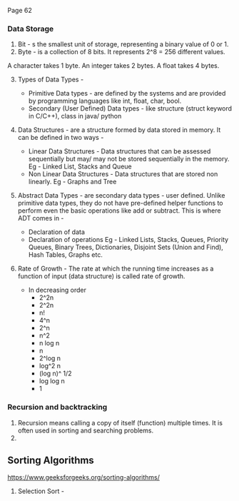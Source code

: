 Page 62

### Data Storage
1. Bit - s the smallest unit of storage, representing a binary value of 0 or 1.
2. Byte - is a collection of 8 bits. It represents 2^8 = 256 different values.

A character takes 1 byte.
An integer takes 2 bytes.
A float takes 4 bytes.

3. Types of Data Types - 
    - Primitive Data types - are defined by the systems and are provided by programming languages like int, float, char, bool.
    - Secondary (User Defined) Data types - like structure (struct keyword in C/C++), class in java/ python

4. Data Structures - are a structure formed by data stored in memory. It can be defined in two ways - 
    - Linear Data Structures - Data structures that can be assessed sequentially but may/ may not be stored sequentially in the memory. Eg - Linked List, Stacks and Queue
    - Non Linear Data Structures - Data structures that are stored non linearly. Eg - Graphs and Tree

5. Abstract Data Types - are secondary data types - user defined. Unlike primitive data types, they do not have pre-defined helper functions to perform even the basic operations like add or subtract. This is where ADT comes in - 
    - Declaration of data
    - Declaration of operations
Eg - Linked Lists, Stacks, Queues, Priority Queues, Binary Trees, Dictionaries, Disjoint Sets (Union and Find), Hash Tables, Graphs etc.

6. Rate of Growth - The rate at which the running time increases as a function of input (data structure) is called rate of growth.
    -   In decreasing order 
        - 2^2n
        - 2^2n
        - n!
        - 4^n
        - 2^n
        - n^2
        - n log n
        - n
        - 2^log n
        - log^2 n
        - (log n)^ 1/2
        - log log n 
        - 1

### Recursion and backtracking

1. Recursion means calling a copy of itself (function) multiple times. It is often used in sorting and searching problems.
2. 

## Sorting Algorithms

https://www.geeksforgeeks.org/sorting-algorithms/

1. Selection Sort - 


